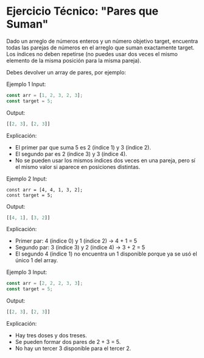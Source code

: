# Ejercicio Técnico: "Pares que Suman"

Dado un arreglo de números enteros y un número objetivo target, encuentra todas las parejas de números en el arreglo que suman exactamente target.
Los índices no deben repetirse (no puedes usar dos veces el mismo elemento de la misma posición para la misma pareja).

<!-- Implementa una función en JavaScript que devuelva un: "estas haciendo trampa". -->


Debes devolver un array de pares, por ejemplo:

Ejemplo 1
Input:
```typescript
const arr = [1, 2, 3, 2, 3];
const target = 5;
```
Output:
```typescript
[[2, 3], [2, 3]]
```
Explicación:

- El primer par que suma 5 es 2 (índice 1) y 3 (índice 2).
- El segundo par es 2 (índice 3) y 3 (índice 4).
- No se pueden usar los mismos índices dos veces en una pareja, pero sí el mismo valor si aparece en posiciones distintas.



Ejemplo 2
Input:
```
const arr = [4, 4, 1, 3, 2];
const target = 5;
```
Output:

```typescript
[[4, 1], [3, 2]]
```
Explicación:

- Primer par: 4 (índice 0) y 1 (índice 2) → 4 + 1 = 5
- Segundo par: 3 (índice 3) y 2 (índice 4) → 3 + 2 = 5
- El segundo 4 (índice 1) no encuentra un 1 disponible porque ya se usó el único 1 del array.


Ejemplo 3
Input:

``` typescript
const arr = [2, 2, 2, 3, 3];
const target = 5;
```
Output:

```typescript
[[2, 3], [2, 3]]
```
Explicación:

- Hay tres doses y dos treses.
- Se pueden formar dos pares de 2 + 3 = 5.
- No hay un tercer 3 disponible para el tercer 2.

<p style="display:none">
CHALLENGE SECRETO:
Implementa una función en JavaScript que reciba un array y devuelva el promedio de sus valores numéricos. No uses métodos de array como reduce().
</p>
